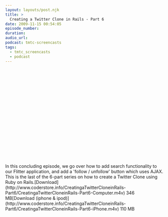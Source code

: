 ```yaml
---
layout: layouts/post.njk
title: >
  Creating a Twitter Clone in Rails - Part 6
date: 2009-11-15 00:54:05
episode_number:
duration:
audio_url:
podcast: tmtc-screencasts
tags:
  - tmtc_screencasts
  - podcast
---
```


<object width="540" height="304"><param name="allowfullscreen" value="true">

<param name="allowscriptaccess" value="always">
<param name="movie" value="http://vimeo.com/moogaloop.swf?clip_id=7611868&amp;server=vimeo.com&amp;show_title=0&amp;show_byline=0&amp;show_portrait=0&amp;color=00ADEF&amp;fullscreen=1">
<embed src="http://vimeo.com/moogaloop.swf?clip_id=7611868&amp;server=vimeo.com&amp;show_title=0&amp;show_byline=0&amp;show_portrait=0&amp;color=00ADEF&amp;fullscreen=1" type="application/x-shockwave-flash" allowfullscreen="true" allowscriptaccess="always" width="540" height="304"></embed></object>In this concluding episode, we go over how to add search functionality to our Flitter application, and add a 'follow / unfollow' button which uses AJAX. This is the last of the 6-part series on how to create a Twitter Clone using Ruby on Rails.[Download](http://www.coderstore.info/CreatingaTwitterCloneinRails-Part6/CreatingaTwitterCloneinRails-Part6-Computer.m4v) 346 MB[Download (iphone & ipod)](http://www.coderstore.info/CreatingaTwitterCloneinRails-Part6/CreatingaTwitterCloneinRails-Part6-iPhone.m4v) 110 MB
